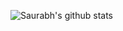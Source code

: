 ![Saurabh's github stats](https://github-readme-stats.vercel.app/api?username=saurabhkhandelwal&count_private=true&include_all_commits=true&theme=dracula&hide=stars&show_icons=true)
